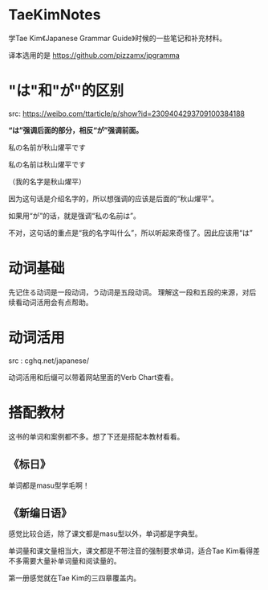 # TaeKimNotes
学Tae Kim《Japanese Grammar Guide》时候的一些笔记和补充材料。

译本选用的是 https://github.com/pizzamx/jpgramma

# "は"和"が"的区别
src: https://weibo.com/ttarticle/p/show?id=2309404293709100384188

**“は”强调后面的部分，相反“が”强调前面。**

私の名前が秋山燿平です

私の名前は秋山燿平です

（我的名字是秋山燿平）

因为这句话是介绍名字的，所以想强调的应该是后面的“秋山燿平”。

如果用“が”的话，就是强调“私の名前は”。

不对，这句话的重点是“我的名字叫什么”，所以听起来奇怪了。因此应该用“は”

# 动词基础
先记住る动词是一段动词，う动词是五段动词。
理解这一段和五段的来源，对后续看动词活用会有点帮助。

# 动词活用
src : cghq.net/japanese/

动词活用和后缀可以带着网站里面的Verb Chart查看。

# 搭配教材
这书的单词和案例都不多。想了下还是搭配本教材看看。

## 《标日》
单词都是masu型学毛啊！

## 《新编日语》
感觉比较合适，除了课文都是masu型以外，单词都是字典型。

单词量和课文量相当大，课文都是不带注音的强制要求单词，适合Tae Kim看得差不多需要大量补单词量和阅读量的。

第一册感觉就在Tae Kim的三四章覆盖内。
